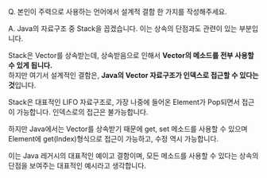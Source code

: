 Q.  본인이 주력으로 사용하는 언어에서 설계적 결함 한 가지를 작성해주세요.

A.  Java의 자료구조 중 Stack을 꼽겠습니다. 이는 상속의 단점과도 관련이 있는 부분입니다.  

Stack은 Vector를 상속받는데, 상속받음으로 인해서 <Strong>Vector의 메소드를 전부 사용할 수 있게 됩니다.</Strong>  
하지만 여기서 설계적인 결함은, <Strong>Java의 Vector 자료구조가 인덱스로 접근할 수 있다는 것</Strong>입니다.  

Stack은 대표적인 LIFO 자료구조로, 가장 나중에 들어온 Element가 Pop되면서 접근이 가능합니다. 인덱스로의 접근은 불가능합니다.  

하지만 Java에서는 Vector를 상속받기 때문에 get, set 메소드를 사용할 수 있으며 Element에 get(Index)형식으로 접근이 가능하고, 수정 역시 가능합니다.  

이는 Java 레거시의 대표적인 예이고 결함이며, 모든 메소드를 사용할 수 있다는 상속의 단점을 보여주는 대표적인 예시라고 생각합니다.  
